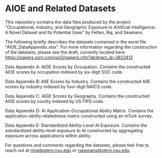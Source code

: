 # AIOE and Related Datasets

This repository contains the data files produced by the project "Occupational, Industry, and Geographic Exposure to Artificial Intelligence: A Novel Dataset and Its Potential Uses" by Felten, Raj, and Seamans. 

The following briefly describes the datasets contained in the excel file "AIOE_DataAppendix.xlsx". For more information regarding the construction of the datasets, please see the draft, currently located here: https://papers.ssrn.com/sol3/papers.cfm?abstract_id=3822412
 
Data Appendix A: AIOE Scores by Occupation. Contains the constructed AIOE scores by occupation indexed by six-digit SOC code.

Data Appendix B: AIIE Scores by Industry. Contains the constructed AIIE scores by industry indexed by four-digit NAICS code.

Data Appendix C: AIGE Scores by Geography. Contains the constructed AIGE scores by county indexed by US FIPS code.

Data Appendix D: AI Application-Occupational Ability Matrix. Contains the application-ability relatedness matrix constructed using an mTurk survey. 

Data Appendix E: Standardized Ability-Level AI Exposure. Contains the standardized ability-level exposure to AI constructed by aggregating exposure across applications within ability.


For  questions and comments regarding the datasets, please feel free to reach out at mraj@stern.nyu.edu or rseamans@stern.nyu.edu.
